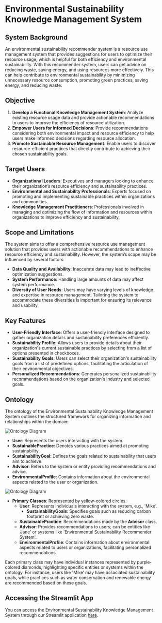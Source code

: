 # Environmental Sustainability Knowledge Management System

## System Background

An environmental sustainability recommender system is a resource use management system that provides suggestions for users to optimize their resource usage, which is helpful for both efficiency and environmental sustainability. With this recommender system, users can get advice on reducing waste, saving energy, and using resources more effectively. This can help contribute to environmental sustainability by minimizing unnecessary resource consumption, promoting green practices, saving energy, and reducing waste.

## Objective

1. **Develop a Functional Knowledge Management System**: Analyze existing resource usage data and provide actionable recommendations to users to improve the efficiency of resource utilization.
2. **Empower Users for Informed Decisions**: Provide recommendations considering both environmental impact and resource efficiency to help users make informed decisions regarding resource allocation.
3. **Promote Sustainable Resource Management**: Enable users to discover resource-efficient practices that directly contribute to achieving their chosen sustainability goals.

## Target Users

- **Organizational Leaders**: Executives and managers looking to enhance their organization’s resource efficiency and sustainability practices.
- **Environmental and Sustainability Professionals**: Experts focused on promoting and implementing sustainable practices within organizations and communities.
- **Knowledge Management Practitioners**: Professionals involved in managing and optimizing the flow of information and resources within organizations to improve efficiency and sustainability.

## Scope and Limitations

The system aims to offer a comprehensive resource use management solution that provides users with actionable recommendations to enhance resource efficiency and sustainability. However, the system’s scope may be influenced by several factors:

- **Data Quality and Availability**: Inaccurate data may lead to ineffective optimization suggestions.
- **System Performance**: Handling large amounts of data may affect system performance.
- **Diversity of User Needs**: Users may have varying levels of knowledge and expertise in resource management. Tailoring the system to accommodate these diversities is important for ensuring its relevance and usability.

## Key Features

- **User-Friendly Interface**: Offers a user-friendly interface designed to gather organization details and sustainability preferences efficiently.
- **Sustainability Profile**: Allows users to provide details about their organization's current sustainable practices by selecting from a list of options presented in checkboxes.
- **Sustainability Goals**: Users can select their organization's sustainability goals from a list of predefined options, facilitating the articulation of their environmental objectives.
- **Personalized Recommendations**: Generates personalized sustainability recommendations based on the organization's industry and selected goals.

## Ontology

The ontology of the Environmental Sustainability Knowledge Management System outlines the structured framework for organizing information and relationships within the domain:

![Ontology Diagram](https://i.imgur.com/RYhLioZ.png)

- **User**: Represents the users interacting with the system.
- **SustainablePractice**: Denotes various practices aimed at promoting sustainability.
- **SustainabilityGoal**: Defines the goals related to sustainability that users aim to achieve.
- **Advisor**: Refers to the system or entity providing recommendations and advice.
- **EnvironmentalProfile**: Contains information about the environmental aspects related to the user or organization.

![Ontology Diagram](https://i.imgur.com/3JAWhGc.png)

- **Primary Classes**: Represented by yellow-colored circles.
  - **User**: Represents individuals interacting with the system, e.g., 'Mike'.
    - **SustainabilityGoals**: Specifies goals such as reducing carbon footprint or achieving zero waste.
  - **SustainablePractice**: Recommendations made by the **Advisor** class.
  - **Advisor**: Provides recommendations to users; can be entities like 'Jane' or systems like 'Environmental Sustainability Recommender System'.
  - **EnvironmentalProfile**: Contains information about environmental aspects related to users or organizations, facilitating personalized recommendations.

Each primary class may have individual instances represented by purple-colored diamonds, highlighting specific entities or systems within the ontology. For instance, users like 'Mike' may have associated sustainability goals, while practices such as water conservation and renewable energy are recommended based on these goals.

## Accessing the Streamlit App

You can access the Environmental Sustainability Knowledge Management System through our Streamlit application [here](https://environmental-sustainability-recommendation-system.streamlit.app/).

